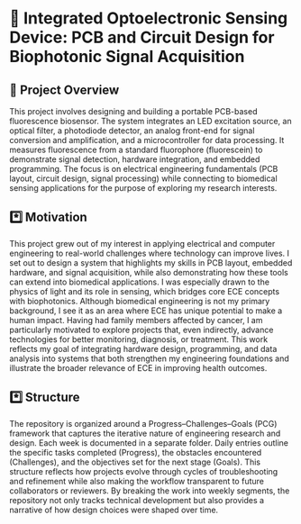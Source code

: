 # 🔬 Integrated Optoelectronic Sensing Device: PCB and Circuit Design for Biophotonic Signal Acquisition

## 📝 Project Overview
This project involves designing and building a portable PCB-based fluorescence biosensor. The system integrates an LED excitation source, an optical filter, a photodiode detector, an analog front-end for signal conversion and amplification, and a microcontroller for data processing. It measures fluorescence from a standard fluorophore (fluorescein) to demonstrate signal detection, hardware integration, and embedded programming. The focus is on electrical engineering fundamentals (PCB layout, circuit design, signal processing) while connecting to biomedical sensing applications for the purpose of exploring my research interests. 

## *️⃣ Motivation
This project grew out of my interest in applying electrical and computer engineering to real-world challenges where technology can improve lives. I set out to design a system that highlights my skills in PCB layout, embedded hardware, and signal acquisition, while also demonstrating how these tools can extend into biomedical applications. I was especially drawn to the physics of light and its role in sensing, which bridges core ECE concepts with biophotonics. Although biomedical engineering is not my primary background, I see it as an area where ECE has unique potential to make a human impact. Having had family members affected by cancer, I am particularly motivated to explore projects that, even indirectly, advance technologies for better monitoring, diagnosis, or treatment. This work reflects my goal of integrating hardware design, programming, and data analysis into systems that both strengthen my engineering foundations and illustrate the broader relevance of ECE in improving health outcomes.

## *️⃣ Structure
The repository is organized around a Progress–Challenges–Goals (PCG) framework that captures the iterative nature of engineering research and design. Each week is documented in a separate folder. Daily entries outline the specific tasks completed (Progress), the obstacles encountered (Challenges), and the objectives set for the next stage (Goals). This structure reflects how projects evolve through cycles of troubleshooting and refinement while also making the workflow transparent to future collaborators or reviewers. By breaking the work into weekly segments, the repository not only tracks technical development but also provides a narrative of how design choices were shaped over time.
